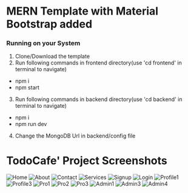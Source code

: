 # MERN Template with Material Bootstrap added

### Running on your System
1. Clone/Download the template
2. Run following commands in frontend directory(use 'cd frontend' in terminal to navigate)
- npm i
- npm start
  
3. Run following commands in backend directory(use 'cd backend' in terminal to navigate)
- npm i
- npm run dev
  
4. Change the MongoDB Url in backend/config file



# TodoCafe' Project Screenshots

![Home](https://github.com/Mahnoormoon/Project_ToDoCafe/assets/116164473/4e202c0e-a55d-4dbc-bcad-745a408d0403)
![About](https://github.com/Mahnoormoon/Project_ToDoCafe/assets/116164473/7045167a-8010-457d-aba0-d993e60bf488)
![Contact](https://github.com/Mahnoormoon/Project_ToDoCafe/assets/116164473/0ae5b174-400d-4193-9ccf-dfe1f187e339)
![Services](https://github.com/Mahnoormoon/Project_ToDoCafe/assets/116164473/293d9468-c304-4573-864b-fe6c05ac2897)
![Signup](https://github.com/Mahnoormoon/Project_ToDoCafe/assets/116164473/92997df7-0eaf-428a-b342-716bd8397e99)
![Login](https://github.com/Mahnoormoon/Project_ToDoCafe/assets/116164473/0c90f3e8-b838-4839-ad1e-a524c7aa2057)
![Profile1](https://github.com/Mahnoormoon/Project_ToDoCafe/assets/116164473/fa653939-e99c-4526-8c03-6d599ce24f30)
![Profile3](https://github.com/Mahnoormoon/Project_ToDoCafe/assets/116164473/8eeac3a6-e040-407a-8d3f-9b5ef1f47ce3)
![Pro1](https://github.com/Mahnoormoon/Project_ToDoCafe/assets/116164473/e5cfd54b-deec-483b-a062-6062bdbd9eae)
![Pro2](https://github.com/Mahnoormoon/Project_ToDoCafe/assets/116164473/a3bd6899-37a7-42e6-ba59-bd349cfa11ab)
![Pro3](https://github.com/Mahnoormoon/Project_ToDoCafe/assets/116164473/63bc9df1-62e7-45d5-8f65-de5ba6037251)
![Admin1](https://github.com/Mahnoormoon/Project_ToDoCafe/assets/116164473/ccd6de1e-55e3-4635-9b98-dc205773a2f2)
![Admin3](https://github.com/Mahnoormoon/Project_ToDoCafe/assets/116164473/4e116f47-7d59-44ed-9952-e67e49ccb170)
![Admin4](https://github.com/Mahnoormoon/Project_ToDoCafe/assets/116164473/16144f95-dbb5-4c71-9d1f-a983cffab3a3)
